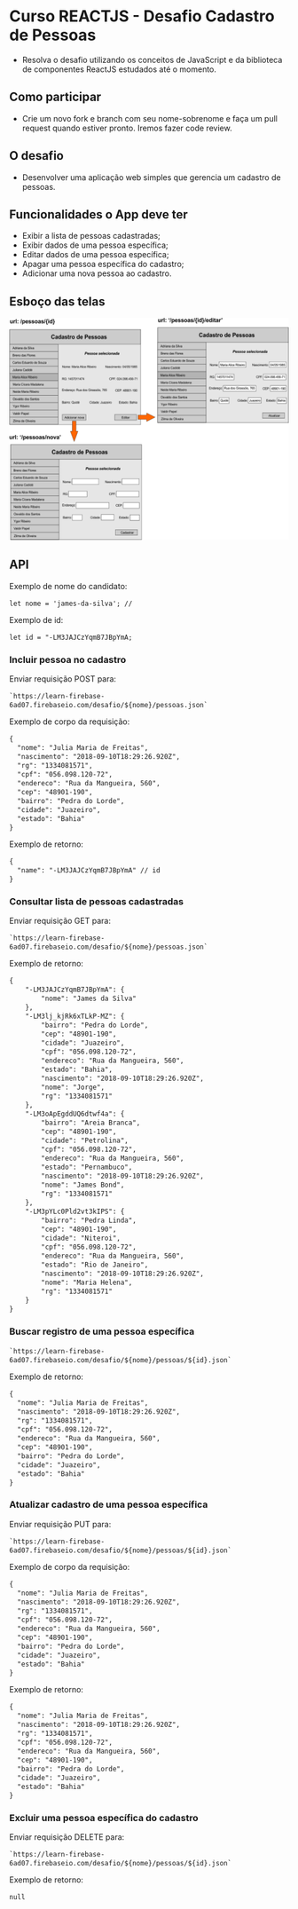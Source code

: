 # Curso REACTJS - Desafio Cadastro de Pessoas

* Resolva o desafio utilizando os conceitos de JavaScript e da biblioteca de componentes ReactJS estudados até o momento.

## Como participar

* Crie um novo fork e branch com seu nome-sobrenome e faça um pull request quando estiver pronto. Iremos fazer code review.

## O desafio

* Desenvolver uma aplicação web simples que gerencia um cadastro de pessoas.

## Funcionalidades o App deve ter

* Exibir a lista de pessoas cadastradas;
* Exibir dados de uma pessoa específica;
* Editar dados de uma pessoa específica;
* Apagar uma pessoa específica do cadastro;
* Adicionar uma nova pessoa ao cadastro.

## Esboço das telas

![alt tag](telas_desafio_react.png)

## API
Exemplo de nome do candidato:
```
let nome = 'james-da-silva'; // 
```
Exemplo de id:
```
let id = "-LM3JAJCzYqmB7JBpYmA;
```
### Incluir pessoa no cadastro
Enviar requisição POST para:
```
`https://learn-firebase-6ad07.firebaseio.com/desafio/${nome}/pessoas.json`

```
Exemplo de corpo da requisição:
```
{
  "nome": "Julia Maria de Freitas",
  "nascimento": "2018-09-10T18:29:26.920Z",
  "rg": "1334081571",
  "cpf": "056.098.120-72",
  "endereco": "Rua da Mangueira, 560",
  "cep": "48901-190",
  "bairro": "Pedra do Lorde",
  "cidade": "Juazeiro",
  "estado": "Bahia"
}
```
Exemplo de retorno:
```
{
  "name": "-LM3JAJCzYqmB7JBpYmA" // id
}
```
### Consultar lista de pessoas cadastradas
Enviar requisição GET para:
```
`https://learn-firebase-6ad07.firebaseio.com/desafio/${nome}/pessoas.json`

```
Exemplo de retorno:
```
{
    "-LM3JAJCzYqmB7JBpYmA": {
        "nome": "James da Silva"
    },
    "-LM3lj_kjRk6xTLkP-MZ": {
        "bairro": "Pedra do Lorde",
        "cep": "48901-190",
        "cidade": "Juazeiro",
        "cpf": "056.098.120-72",
        "endereco": "Rua da Mangueira, 560",
        "estado": "Bahia",
        "nascimento": "2018-09-10T18:29:26.920Z",
        "nome": "Jorge",
        "rg": "1334081571"
    },
    "-LM3oApEgddUQ6dtwf4a": {
        "bairro": "Areia Branca",
        "cep": "48901-190",
        "cidade": "Petrolina",
        "cpf": "056.098.120-72",
        "endereco": "Rua da Mangueira, 560",
        "estado": "Pernambuco",
        "nascimento": "2018-09-10T18:29:26.920Z",
        "nome": "James Bond",
        "rg": "1334081571"
    },
    "-LM3pYLc0Pld2vt3kIPS": {
        "bairro": "Pedra Linda",
        "cep": "48901-190",
        "cidade": "Niteroi",
        "cpf": "056.098.120-72",
        "endereco": "Rua da Mangueira, 560",
        "estado": "Rio de Janeiro",
        "nascimento": "2018-09-10T18:29:26.920Z",
        "nome": "Maria Helena",
        "rg": "1334081571"
    }
}
```
### Buscar registro de uma pessoa específica
```
`https://learn-firebase-6ad07.firebaseio.com/desafio/${nome}/pessoas/${id}.json`
```
Exemplo de retorno:
```
{
  "nome": "Julia Maria de Freitas",
  "nascimento": "2018-09-10T18:29:26.920Z",
  "rg": "1334081571",
  "cpf": "056.098.120-72",
  "endereco": "Rua da Mangueira, 560",
  "cep": "48901-190",
  "bairro": "Pedra do Lorde",
  "cidade": "Juazeiro",
  "estado": "Bahia"
}
```
### Atualizar cadastro de uma pessoa específica
Enviar requisição PUT para:
```
`https://learn-firebase-6ad07.firebaseio.com/desafio/${nome}/pessoas/${id}.json`

```
Exemplo de corpo da requisição:
```
{
  "nome": "Julia Maria de Freitas",
  "nascimento": "2018-09-10T18:29:26.920Z",
  "rg": "1334081571",
  "cpf": "056.098.120-72",
  "endereco": "Rua da Mangueira, 560",
  "cep": "48901-190",
  "bairro": "Pedra do Lorde",
  "cidade": "Juazeiro",
  "estado": "Bahia"
}
```
Exemplo de retorno:
```
{
  "nome": "Julia Maria de Freitas",
  "nascimento": "2018-09-10T18:29:26.920Z",
  "rg": "1334081571",
  "cpf": "056.098.120-72",
  "endereco": "Rua da Mangueira, 560",
  "cep": "48901-190",
  "bairro": "Pedra do Lorde",
  "cidade": "Juazeiro",
  "estado": "Bahia"
}
```
### Excluir uma pessoa específica do cadastro
Enviar requisição DELETE para:
```
`https://learn-firebase-6ad07.firebaseio.com/desafio/${nome}/pessoas/${id}.json`

```
Exemplo de retorno:
```
null
```
